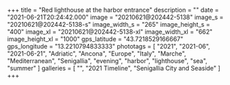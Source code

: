 +++
title = "Red lighthouse at the harbor entrance"
description = ""
date = "2021-06-21T20:24:42.000"
image = "20210621@202442-5138"
image_s = "20210621@202442-5138-s"
image_width_s = "265"
image_height_s = "400"
image_xl = "20210621@202442-5138-xl"
image_width_xl = "662"
image_height_xl = "1000"
gps_latitude = "43.7218529166667"
gps_longitude = "13.2210794833333"
phototags = [ "2021", "2021-06", "2021-06-21", "Adriatic", "Ancona", "Europe", "Italy", "Marche", "Mediterranean", "Senigallia", "evening", "harbor", "lighthouse", "sea", "summer" ]
galleries = [ "", "2021 Timeline", "Senigallia City and Seaside" ]
+++
